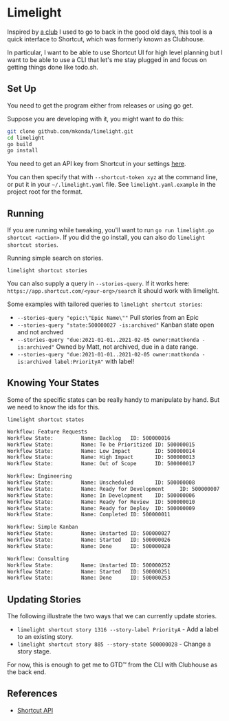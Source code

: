 # Limelight

Inspired by [a club](https://en.wikipedia.org/wiki/The_Limelight#New_York_City_location)
I used to go to back in the good old days, this tool is a quick interface to Shortcut,
which was formerly known as Clubhouse.

In particular, I want to be able to use Shortcut UI for
high level planning but I want to be able to use a CLI
that let's me stay plugged in and focus on getting things
done like todo.sh.

## Set Up

You need to get the program either from releases or using go get.

Suppose you are developing with it, you might want to do this:

```sh
git clone github.com/mkonda/limelight.git
cd limelight
go build
go install
```

You need to get an API key from Shortcut in your settings [here](https://app.shortcut.com/settings/account/api-tokens).

You can then specify that with `--shortcut-token xyz` at the command line,
or put it in your `~/.limelight.yaml` file.  See `limelight.yaml.example` in
the project root for the format.

## Running

If you are running while tweaking, you'll want to run `go run limelight.go shortcut <action>`.  If you did the go install, you can also do `limelight shortcut stories`.

Running simple search on stories.

`limelight shortcut stories`

You can also supply a query in `--stories-query`.  If it works here:
`https://app.shortcut.com/<your-org>/search` it should work with limelight.

Some examples with tailored queries to `limelight shortcut stories`:

* `--stories-query "epic:\"Epic Name\""` Pull stories from an Epic
* `--stories-query "state:500000027 -is:archived"` Kanban state open and not archved
* `--stories-query "due:2021-01-01..2021-02-05 owner:mattkonda -is:archived"` Owned by Matt, not archived, due in a date range.
* `--stories-query "due:2021-01-01..2021-02-05 owner:mattkonda -is:archived label:PriorityA"` with label!

## Knowing Your States

Some of the specific states can be really handy to manipulate by hand.  But we need to know the ids for this.

`limelight shortcut states`

```txt
Workflow: Feature Requests
Workflow State:         Name: Backlog   ID: 500000016
Workflow State:         Name: To be Prioritized ID: 500000015
Workflow State:         Name: Low Impact        ID: 500000014
Workflow State:         Name: High Impact       ID: 500000013
Workflow State:         Name: Out of Scope      ID: 500000017

Workflow: Engineering
Workflow State:         Name: Unscheduled       ID: 500000008
Workflow State:         Name: Ready for Development     ID: 500000007
Workflow State:         Name: In Development    ID: 500000006
Workflow State:         Name: Ready for Review  ID: 500000010
Workflow State:         Name: Ready for Deploy  ID: 500000009
Workflow State:         Name: Completed ID: 500000011

Workflow: Simple Kanban
Workflow State:         Name: Unstarted ID: 500000027
Workflow State:         Name: Started   ID: 500000026
Workflow State:         Name: Done      ID: 500000028

Workflow: Consulting
Workflow State:         Name: Unstarted ID: 500000252
Workflow State:         Name: Started   ID: 500000251
Workflow State:         Name: Done      ID: 500000253
```

## Updating Stories

The following illustrate the two ways that we can currently update stories.

* `limelight shortcut story 1316 --story-label PriorityA` - Add a label to an existing story.
* `limelight shortcut story 885 --story-state 500000028` - Change a story stage.

For now, this is enough to get me to GTD™ from the CLI with Clubhouse as the back end.

## References

* [Shortcut API](https://developer.shortcut.com/api/rest/v3)

